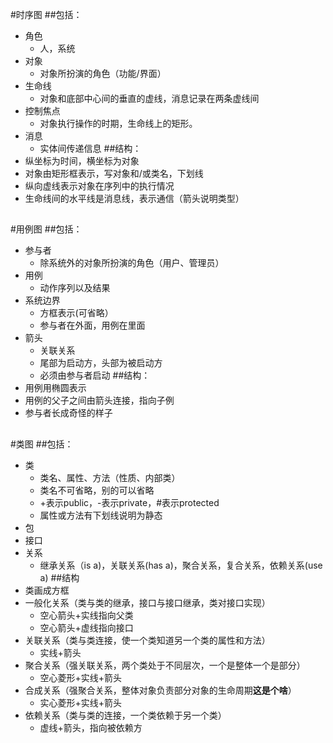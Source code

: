 #时序图
##包括：
- 角色
  - 人，系统
- 对象 
  - 对象所扮演的角色（功能/界面）
- 生命线
  - 对象和底部中心间的垂直的虚线，消息记录在两条虚线间
- 控制焦点
  - 对象执行操作的时期，生命线上的矩形。
- 消息
  - 实体间传递信息
##结构：
- 纵坐标为时间，横坐标为对象
- 对象由矩形框表示，写对象和/或类名，下划线
- 纵向虚线表示对象在序列中的执行情况
- 生命线间的水平线是消息线，表示通信（箭头说明类型）
##

#用例图
##包括：
- 参与者
  - 除系统外的对象所扮演的角色（用户、管理员）
- 用例
  - 动作序列以及结果
- 系统边界
  - 方框表示(可省略）
  - 参与者在外面，用例在里面
- 箭头
  - 关联关系
  - 尾部为启动方，头部为被启动方
  - 必须由参与者启动
##结构：
- 用例用椭圆表示
- 用例的父子之间由箭头连接，指向子例
- 参与者长成奇怪的样子
##
#类图
##包括：
- 类
  - 类名、属性、方法（性质、内部类）
  - 类名不可省略，别的可以省略
  - +表示public，-表示private，#表示protected
  - 属性或方法有下划线说明为静态
- 包
- 接口
- 关系
  - 继承关系（is a)，关联关系(has a)，聚合关系，复合关系，依赖关系(use a)
##结构
- 类画成方框
- 一般化关系（类与类的继承，接口与接口继承，类对接口实现）
  - 空心箭头+实线指向父类
  - 空心箭头+虚线指向接口
- 关联关系（类与类连接，使一个类知道另一个类的属性和方法）
  - 实线+箭头
- 聚合关系（强关联关系，两个类处于不同层次，一个是整体一个是部分）
  - 空心菱形+实线+箭头
- 合成关系（强聚合关系，整体对象负责部分对象的生命周期**这是个啥**）
  - 实心菱形+实线+箭头
- 依赖关系（类与类的连接，一个类依赖于另一个类）
  - 虚线+箭头，指向被依赖方

